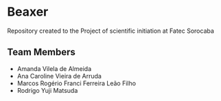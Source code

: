 # Beaxer
Repository created to the Project of scientific initiation at Fatec Sorocaba

## Team Members

- Amanda Vilela de Almeida
- Ana Caroline Vieira de Arruda
- Marcos Rogério Franci Ferreira Leão Filho
- Rodrigo Yuji Matsuda
